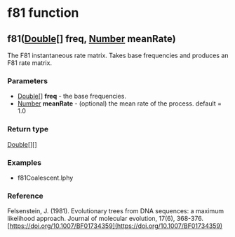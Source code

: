 f81 function
============
f81([Double[]](../types/Double[].md) **freq**, [Number](../types/Number.md) **meanRate**)
-----------------------------------------------------------------------------------------

The F81 instantaneous rate matrix. Takes base frequencies and produces an F81 rate matrix.

### Parameters

- [Double[]](../types/Double[].md) **freq** - the base frequencies.
- [Number](../types/Number.md) **meanRate** - (optional) the mean rate of the process. default = 1.0

### Return type

[Double[][]](../types/Double[][].md)


### Examples

- f81Coalescent.lphy

### Reference

Felsenstein, J. (1981). Evolutionary trees from DNA sequences: a maximum likelihood approach. Journal of molecular evolution, 17(6), 368-376.[https://doi.org/10.1007/BF01734359](https://doi.org/10.1007/BF01734359)

